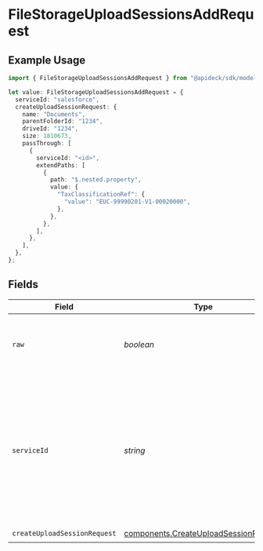# FileStorageUploadSessionsAddRequest

## Example Usage

```typescript
import { FileStorageUploadSessionsAddRequest } from "@apideck/sdk/models/operations";

let value: FileStorageUploadSessionsAddRequest = {
  serviceId: "salesforce",
  createUploadSessionRequest: {
    name: "Documents",
    parentFolderId: "1234",
    driveId: "1234",
    size: 1810673,
    passThrough: [
      {
        serviceId: "<id>",
        extendPaths: [
          {
            path: "$.nested.property",
            value: {
              "TaxClassificationRef": {
                "value": "EUC-99990201-V1-00020000",
              },
            },
          },
        ],
      },
    ],
  },
};
```

## Fields

| Field                                                                                                                                         | Type                                                                                                                                          | Required                                                                                                                                      | Description                                                                                                                                   | Example                                                                                                                                       |
| --------------------------------------------------------------------------------------------------------------------------------------------- | --------------------------------------------------------------------------------------------------------------------------------------------- | --------------------------------------------------------------------------------------------------------------------------------------------- | --------------------------------------------------------------------------------------------------------------------------------------------- | --------------------------------------------------------------------------------------------------------------------------------------------- |
| `raw`                                                                                                                                         | *boolean*                                                                                                                                     | :heavy_minus_sign:                                                                                                                            | Include raw response. Mostly used for debugging purposes                                                                                      |                                                                                                                                               |
| `serviceId`                                                                                                                                   | *string*                                                                                                                                      | :heavy_minus_sign:                                                                                                                            | Provide the service id you want to call (e.g., pipedrive). Only needed when a consumer has activated multiple integrations for a Unified API. | salesforce                                                                                                                                    |
| `createUploadSessionRequest`                                                                                                                  | [components.CreateUploadSessionRequest](../../models/components/createuploadsessionrequest.md)                                                | :heavy_check_mark:                                                                                                                            | N/A                                                                                                                                           |                                                                                                                                               |